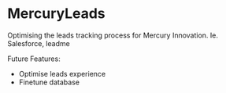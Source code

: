# MercuryLeads
Optimising the leads tracking process for Mercury Innovation. Ie. Salesforce, leadme

Future Features:
- Optimise leads experience
- Finetune database
